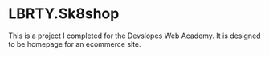 # LBRTY.Sk8shop
This is a project I completed for the Devslopes Web Academy. It is designed to be homepage for an ecommerce site.
